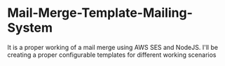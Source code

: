 # Mail-Merge-Template-Mailing-System
It is a proper working of a mail merge using AWS SES and NodeJS. I'll be creating a proper configurable templates for different working scenarios
